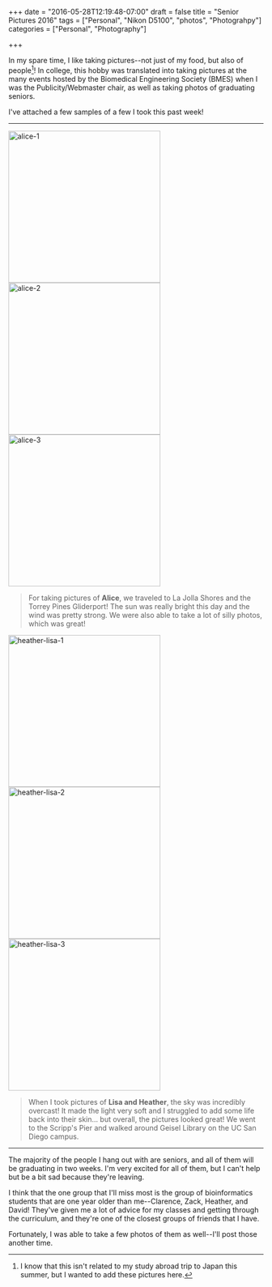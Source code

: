 +++
date = "2016-05-28T12:19:48-07:00"
draft = false
title = "Senior Pictures 2016"
tags = ["Personal", "Nikon D5100", "photos", "Photograhpy"]
categories = ["Personal", "Photography"]

+++

In my spare time, I like taking pictures--not just of my food, but also of people[^n]! In college, this hobby was translated into taking pictures at the many events hosted by the Biomedical Engineering Society (BMES) when I was the Publicity/Webmaster chair, as well as taking photos of graduating seniors. 

I've attached a few samples of a few I took this past week! 

[^n]: I know that this isn't related to my study abroad trip to Japan this summer, but I wanted to add these pictures here.

- - - 

<img src="/img/alice-20.jpg" alt="alice-1" style="width: 300px;"/>   <img src="/img/alice-16.jpg" alt="alice-2" style="width: 300px;"/>   <img src="/img/alice-8.jpg" alt="alice-3" style="width: 300px;"/>

> For taking pictures of **Alice**, we traveled to La Jolla Shores and the Torrey Pines Gliderport! The sun was really bright this day and the wind was pretty strong. We were also able to take a lot of silly photos, which was great! 

<img src="/img/heather-lisa-14.jpg" alt="heather-lisa-1" style="width: 300px;"/>   <img src="/img/heather-lisa-21.jpg" alt="heather-lisa-2" style="width: 300px;"/>   <img src="/img/heather-lisa-43.jpg" alt="heather-lisa-3" style="width: 300px;"/>

> When I took pictures of **Lisa and Heather**, the sky was incredibly overcast! It made the light very soft and I struggled to add some life back into their skin... but overall, the pictures looked great! We went to the Scripp's Pier and walked around Geisel Library on the UC San Diego campus.

- - - 

The majority of the people I hang out with are seniors, and all of them will be graduating in two weeks. I'm very excited for all of them, but I can't help but be a bit sad because they're leaving.

I think that the one group that I'll miss most is the group of bioinformatics students that are one year older than me--Clarence, Zack, Heather, and David! They've given me a lot of advice for my classes and getting through the curriculum, and they're one of the closest groups of friends that I have. 

Fortunately, I was able to take a few photos of them as well--I'll post those another time. 